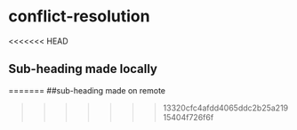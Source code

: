# conflict-resolution

<<<<<<< HEAD
## Sub-heading made locally
=======
##sub-heading made on remote
>>>>>>> 13320cfc4afdd4065ddc2b25a21915404f726f6f
